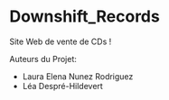 # Downshift_Records
Site Web de vente de CDs !

Auteurs du Projet: 

- Laura Elena Nunez Rodriguez
- Léa Despré-Hildevert
